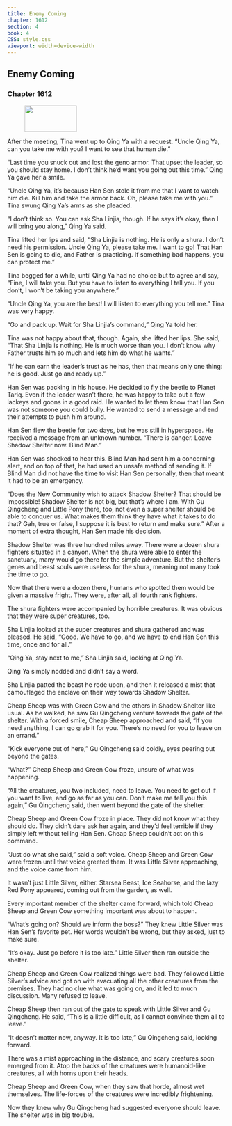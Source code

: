 ```yaml
---
title: Enemy Coming
chapter: 1612
section: 4
book: 4
CSS: style.css
viewport: width=device-width
---
```


## Enemy Coming

### Chapter 1612

<figure>
	<img src="../Images/gem.gif" alt="" id="gem" width="120" height="60" />
</figure>

After the meeting, Tina went up to Qing Ya with a request. “Uncle Qing Ya, can you take me with you? I want to see that human die.”

“Last time you snuck out and lost the geno armor. That upset the leader, so you should stay home. I don’t think he’d want you going out this time.” Qing Ya gave her a smile.

“Uncle Qing Ya, it’s because Han Sen stole it from me that I want to watch him die. Kill him and take the armor back. Oh, please take me with you.” Tina swung Qing Ya’s arms as she pleaded.

“I don’t think so. You can ask Sha Linjia, though. If he says it’s okay, then I will bring you along,” Qing Ya said.

Tina lifted her lips and said, “Sha Linjia is nothing. He is only a shura. I don’t need his permission. Uncle Qing Ya, please take me. I want to go! That Han Sen is going to die, and Father is practicing. If something bad happens, you can protect me.”

Tina begged for a while, until Qing Ya had no choice but to agree and say, “Fine, I will take you. But you have to listen to everything I tell you. If you don’t, I won’t be taking you anywhere.”

“Uncle Qing Ya, you are the best! I will listen to everything you tell me.” Tina was very happy.

“Go and pack up. Wait for Sha Linjia’s command,” Qing Ya told her.

Tina was not happy about that, though. Again, she lifted her lips. She said, “That Sha Linjia is nothing. He is much worse than you. I don’t know why Father trusts him so much and lets him do what he wants.”

“If he can earn the leader’s trust as he has, then that means only one thing: he is good. Just go and ready up.”

Han Sen was packing in his house. He decided to fly the beetle to Planet Tariq. Even if the leader wasn’t there, he was happy to take out a few lackeys and goons in a good raid. He wanted to let them know that Han Sen was not someone you could bully. He wanted to send a message and end their attempts to push him around.

Han Sen flew the beetle for two days, but he was still in hyperspace. He received a message from an unknown number. “There is danger. Leave Shadow Shelter now. Blind Man.”

Han Sen was shocked to hear this. Blind Man had sent him a concerning alert, and on top of that, he had used an unsafe method of sending it. If Blind Man did not have the time to visit Han Sen personally, then that meant it had to be an emergency.



“Does the New Community wish to attack Shadow Shelter? That should be impossible! Shadow Shelter is not big, but that’s where I am. With Gu Qingcheng and Little Pony there, too, not even a super shelter should be able to conquer us. What makes them think they have what it takes to do that? Gah, true or false, I suppose it is best to return and make sure.” After a moment of extra thought, Han Sen made his decision.

Shadow Shelter was three hundred miles away. There were a dozen shura fighters situated in a canyon. When the shura were able to enter the sanctuary, many would go there for the simple adventure. But the shelter’s genes and beast souls were useless for the shura, meaning not many took the time to go.

Now that there were a dozen there, humans who spotted them would be given a massive fright. They were, after all, all fourth rank fighters.

The shura fighters were accompanied by horrible creatures. It was obvious that they were super creatures, too.

Sha Linjia looked at the super creatures and shura gathered and was pleased. He said, “Good. We have to go, and we have to end Han Sen this time, once and for all.”

“Qing Ya, stay next to me,” Sha Linjia said, looking at Qing Ya.

Qing Ya simply nodded and didn’t say a word.

Sha Linjia patted the beast he rode upon, and then it released a mist that camouflaged the enclave on their way towards Shadow Shelter.

Cheap Sheep was with Green Cow and the others in Shadow Shelter like usual. As he walked, he saw Gu Qingcheng venture towards the gate of the shelter. With a forced smile, Cheap Sheep approached and said, “If you need anything, I can go grab it for you. There’s no need for you to leave on an errand.”

“Kick everyone out of here,” Gu Qingcheng said coldly, eyes peering out beyond the gates.

“What?” Cheap Sheep and Green Cow froze, unsure of what was happening.

“All the creatures, you two included, need to leave. You need to get out if you want to live, and go as far as you can. Don’t make me tell you this again,” Gu Qingcheng said, then went beyond the gate of the shelter.



Cheap Sheep and Green Cow froze in place. They did not know what they should do. They didn’t dare ask her again, and they’d feel terrible if they simply left without telling Han Sen. Cheap Sheep couldn’t act on this command.

“Just do what she said,” said a soft voice. Cheap Sheep and Green Cow were frozen until that voice greeted them. It was Little Silver approaching, and the voice came from him.

It wasn’t just Little Silver, either. Starsea Beast, Ice Seahorse, and the lazy Red Pony appeared, coming out from the garden, as well.

Every important member of the shelter came forward, which told Cheap Sheep and Green Cow something important was about to happen.

“What’s going on? Should we inform the boss?” They knew Little Silver was Han Sen’s favorite pet. Her words wouldn’t be wrong, but they asked, just to make sure.

“It’s okay. Just go before it is too late.” Little Silver then ran outside the shelter.

Cheap Sheep and Green Cow realized things were bad. They followed Little Silver’s advice and got on with evacuating all the other creatures from the premises. They had no clue what was going on, and it led to much discussion. Many refused to leave.

Cheap Sheep then ran out of the gate to speak with Little Silver and Gu Qingcheng. He said, “This is a little difficult, as I cannot convince them all to leave.”

“It doesn’t matter now, anyway. It is too late,” Gu Qingcheng said, looking forward.

There was a mist approaching in the distance, and scary creatures soon emerged from it. Atop the backs of the creatures were humanoid-like creatures, all with horns upon their heads.

Cheap Sheep and Green Cow, when they saw that horde, almost wet themselves. The life-forces of the creatures were incredibly frightening.

Now they knew why Gu Qingcheng had suggested everyone should leave. The shelter was in big trouble.